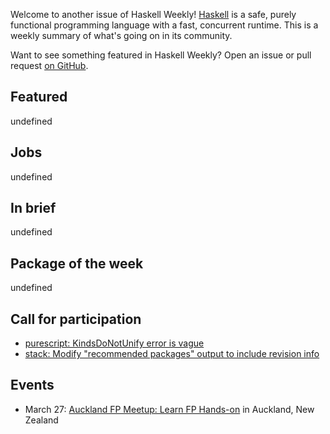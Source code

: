 <!-- TBA 2018-03-22 -->

Welcome to another issue of Haskell Weekly!
[Haskell](https://haskell-lang.org) is a safe, purely functional programming language with a fast, concurrent runtime.
This is a weekly summary of what's going on in its community.

Want to see something featured in Haskell Weekly?
Open an issue or pull request [on GitHub](https://github.com/haskellweekly/haskellweekly.github.io).

## Featured

undefined

## Jobs

undefined

## In brief

undefined

## Package of the week

undefined

## Call for participation

-   [purescript: KindsDoNotUnify error is vague](https://github.com/purescript/purescript/issues/3281)
-   [stack: Modify "recommended packages" output to include revision info](https://github.com/commercialhaskell/stack/issues/3925)

## Events

-   March 27: [Auckland FP Meetup: Learn FP Hands-on](https://www.meetup.com/Functional-Programming-Auckland/events/248322238/) in Auckland, New Zealand

